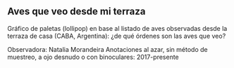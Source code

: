 
## Aves que veo desde mi terraza

Gráfico de paletas (lollipop) en base al listado de aves observadas desde la terraza de casa (CABA, Argentina): ¿de qué órdenes son las aves que veo?

Observadora: Natalia Morandeira
Anotaciones al azar, sin método de muestreo, a ojo desnudo o con binoculares: 2017-presente
